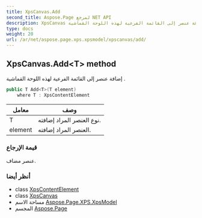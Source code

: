 ```yaml
---
title: XpsCanvas.Add
second_title: Aspose.Page لمرجع NET API
description: XpsCanvas طريقة. إضافة عنصر إلى القائمة الفرعية لهذه اللوحة القماشية .
type: docs
weight: 20
url: /ar/net/aspose.page.xps.xpsmodel/xpscanvas/add/
---
```

## XpsCanvas.Add&lt;T&gt; method

إضافة عنصر إلى القائمة الفرعية لهذه اللوحة القماشية .

```csharp
public T Add<T>(T element)
    where T : XpsContentElement
```

| معامل | وصف |
| --- | --- |
| T | نوع العنصر المراد إضافته. |
| element | العنصر المراد إضافته. |

### قيمة الإرجاع

عنصر مضاف.

### أنظر أيضا

* class [XpsContentElement](../../xpscontentelement/)
* class [XpsCanvas](../)
* مساحة الاسم [Aspose.Page.XPS.XpsModel](../../xpscanvas/)
* المجسم [Aspose.Page](../../../)


